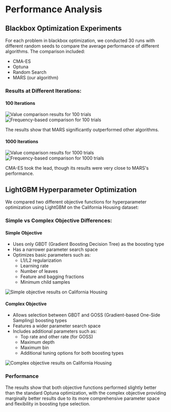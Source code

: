 # Performance Analysis

## Blackbox Optimization Experiments

For each problem in blackbox optimization, we conducted 30 runs with different random seeds to compare the average performance of different algorithms. The comparison included:
- CMA-ES
- Optuna
- Random Search
- MARS (our algorithm)

### Results at Different Iterations:

#### 100 Iterations
![Value comparison results for 100 trials](_static/performance/heatmap_values_100_trials.png)
![Frequency-based comparison for 100 trials](_static/performance/heatmap_frequency_100_trials.png)

The results show that MARS significantly outperformed other algorithms.

#### 1000 Iterations
![Value comparison results for 1000 trials](_static/performance/heatmap_values_1000_trials.png)
![Frequency-based comparison for 1000 trials](_static/performance/heatmap_frequency_1000_trials.png)

CMA-ES took the lead, though its results were very close to MARS's performance.

## LightGBM Hyperparameter Optimization

We compared two different objective functions for hyperparameter optimization using LightGBM on the California Housing dataset:

### Simple vs Complex Objective Differences:

#### Simple Objective
* Uses only GBDT (Gradient Boosting Decision Tree) as the boosting type
* Has a narrower parameter search space
* Optimizes basic parameters such as:
  - L1/L2 regularization
  - Learning rate
  - Number of leaves
  - Feature and bagging fractions
  - Minimum child samples

![Simple objective results on California Housing](_static/performance/hyperparameter_california_housing_simple.png)

#### Complex Objective
* Allows selection between GBDT and GOSS (Gradient-based One-Side Sampling) boosting types
* Features a wider parameter search space
* Includes additional parameters such as:
  - Top rate and other rate (for GOSS)
  - Maximum depth
  - Maximum bin
  - Additional tuning options for both boosting types

![Complex objective results on California Housing](_static/performance/hyperparameter_california_housing_complex.png)

### Performance
The results show that both objective functions performed slightly better than the standard Optuna optimization, with the complex objective providing marginally better results due to its more comprehensive parameter space and flexibility in boosting type selection.